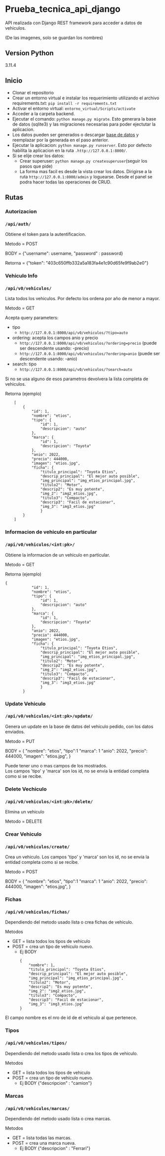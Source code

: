 # Prueba_tecnica_api_django
API realizada con Django REST framework para acceder a datos de vehiculos.

(De las imagenes, solo se guardan los nombres)

## Version Python
3.11.4

## Inicio
- Clonar el repositorio  
- Crear un entorno virtual e instalar los requerimiento utilizando el archivo requirements.txt: ```pip install -r requirements.txt```  
- Activar el entorno virtual: ```entorno_virtual/Scripts/activate```  
- Acceder a la carpeta backend.  
- Ejecutar el comando: ```python manage.py migrate```. Esto generara la base de datos (sqlite3) y las migraciones necesarias
para poder ejectutar la aplicacion.
- Los datos pueden ser generados o descargar [base de datos](https://drive.google.com/file/d/143exuw3TnX04nXNLXviXwMLa9KhDHv9r/view?usp=sharing) y reemplazar por la generada en el paso anterior.
- Ejecutar la aplicacion: ```python manage.py runserver```. Esto por defecto habilita la aplicacion en la ruta ```.http://127.0.0.1:8000/```.
- Si se elije crear los datos:
    - Crear superuser: ```python manage.py createsuperuser```(seguir los pasos que pide)
    - La forma mas facil es desde la vista crear los datos. Dirigirse a la ruta ```http://127.0.0.1:8000/admin``` y loguearse.
    Desde el panel se podra hacer todas las operaciones de CRUD.

## Rutas
### Autorizacion
### ```/api/auth/```  
Obtiene el token para la autentificacion.  

Metodo = POST  

BODY = {"username": username, "password" : password}  

Retorna = {"token": "403c650ffb332a5a183fa4e1c90d65fe9f9ab2e0"}

### Vehiculo Info

### ```/api/v0/vehiculos/```  
Lista todos los vehiculos. Por defecto los ordena por año de menor a mayor.  

Metodo = GET  

Acepta query parameters:  
- tipo  
    - ```http://127.0.0.1:8000/api/v0/vehiculos/?tipo=auto```  
- ordering: acepta los campos anio y precio  
    - ```http://127.0.0.1:8000/api/v0/vehiculos/?ordering=precio``` (puede ser descendente usando: -precio)
    - ```http://127.0.0.1:8000/api/v0/vehiculos/?ordering=anio``` (puede ser descendente usando: -anio)
- search: tipo
    - ```http://127.0.0.1:8000/api/v0/vehiculos/?search=auto```  

Si no se usa alguno de esos parametros devolvera la lista completa de vehiculos.

Retorna (ejemplo)
```
    [
        {
            "id": 1,
            "nombre": "etios",
            "tipo": {
                "id": 1,
                "descripcion": "auto"
            },
            "marca": {
                "id": 1,
                "descripcion": "Toyota"
            },
            "anio": 2022,
            "precio": 444000,
            "imagen": "etios.jpg",
            "ficha": {
                "titulo_principal": "Toyota Etios",
                "descrip_principal": "El mejor auto posible",
                "img_principal": "img_etios_principal.jpg",
                "titulo2": "Motor",
                "descrip2": "Es muy potente",
                "img_2": "img2_etios.jpg",
                "titulo3": "Compacto",
                "descrip3": "Facil de estacionar",
                "img_3": "img3_etios.jpg"
                }
        }
    ]
```

### Informacion de vehiculo en particular

### ```/api/v0/vehiculos/<int:pk>/```  
Obtiene la informacion de un vehiculo en particular.

Metodo = GET  

Retorna (ejemplo) 
``` 
{
            "id": 1,
            "nombre": "etios",
            "tipo": {
                "id": 1,
                "descripcion": "auto"
            },
            "marca": {
                "id": 1,
                "descripcion": "Toyota"
            },
            "anio": 2022,
            "precio": 444000,
            "imagen": "etios.jpg",
            "ficha": {
                "titulo_principal": "Toyota Etios",
                "descrip_principal": "El mejor auto posible",
                "img_principal": "img_etios_principal.jpg",
                "titulo2": "Motor",
                "descrip2": "Es muy potente",
                "img_2": "img2_etios.jpg",
                "titulo3": "Compacto",
                "descrip3": "Facil de estacionar",
                "img_3": "img3_etios.jpg"
                }
        }
```

### Update Vehiculo

### ```/api/v0/vehiculos/<int:pk>/update/```
Genera un update en la base de datos del vehiculo pedido, con los datos enviados.

Metodo = PUT

BODY = {
    "nombre": "etios",
    "tipo":1
    "marca": 1
    "anio": 2022,
    "precio": 444000,
    "imagen": "etios.jpg",
}

Puede tener uno o mas campos de los mostrados.  
Los campos 'tipo' y 'marca' son los id, no se envia la entidad completa como si se recibe.

### Delete Vechiculo

### ```/api/v0/vehiculos/<int:pk>/delete/```
Elimina un vehiculo

Metodo = DELETE

### Crear Vehiculo

### ```/api/v0/vehiculos/create/  ```
Crea un vehiculo. Los campos 'tipo' y 'marca' son los id, no se envia la entidad completa como si se recibe.

Metodo = POST

BODY = {
    "nombre": "etios",
    "tipo":1
    "marca": 1
    "anio": 2022,
    "precio": 444000,
    "imagen": "etios.jpg",
}

### Fichas

### ```/api/v0/vehiculos/fichas/```

Dependiendo del metodo usado lista o crea fichas de vehiculo.

Metodos  
- GET = lista todos los tipos de vehiculo
- POST = crea un tipo de vehiculo nuevo. 
    - Ej BODY  
        ```
        {   
            "nombre": 1,
            "titulo_principal": "Toyota Etios",  
            "descrip_principal": "El mejor auto posible",  
            "img_principal": "img_etios_principal.jpg",  
            "titulo2": "Motor",  
            "descrip2": "Es muy potente",  
            "img_2": "img2_etios.jpg",  
            "titulo3": "Compacto",  
            "descrip3": "Facil de estacionar",  
            "img_3": "img3_etios.jpg"  
        }
        ```  
El campo nombre es el nro de id de el vehiculo al que pertenece.


### Tipos

### ```/api/v0/vehiculos/tipos/```

Dependiendo del metodo usado lista o crea los tipos de vehiculo.

Metodos  
- GET = lista todos los tipos de vehiculo
- POST = crea un tipo de vehiculo nuevo. 
    - Ej BODY {"descripcion" : "camion"}

### Marcas

### ```/api/v0/vehiculos/marcas/```

Dependiendo del metodo usado lista o crea marcas.

Metodos  
- GET = lista todas las marcas.
- POST = crea una marca nueva. 
    - Ej BODY {"descripcion" : "Ferrari"}

